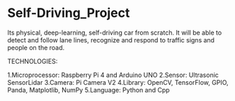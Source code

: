 # Self-Driving_Project

Its physical, deep-learning, self-driving car from scratch. It will be able to detect and follow lane lines, recognize and respond to traffic signs and people on the road. 

TECHNOLOGIES:


1.Microprocessor: Raspberry Pi 4 and Arduino UNO 
2.Sensor: Ultrasonic SensorLidar 
3.Camera: Pi Camera V2 
4.Library: OpenCV, TensorFlow, GPIO, Panda, Matplotlib, NumPy 
5.Language: Python and Cpp
